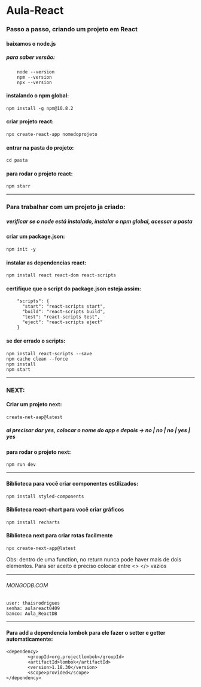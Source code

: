 # Aula-React 


### Passo a passo, criando um projeto em React

#### baixamos o node.js
##### para saber versão:
        node --version
        npm --version
        npx --version
#### instalando o npm global: 
	npm install -g npm@10.8.2
#### criar projeto react: 
	npx create-react-app nomedoprojeto 
#### entrar na pasta do projeto:
	cd pasta
#### para rodar o projeto react:
	npm starr

----------
### Para trabalhar com um projeto ja criado:

##### verificar se o node está instalado, instalar o npm global, acessar a pasta

#### criar um package.json: 
	npm init -y
#### instalar as dependencias react: 
	npm install react react-dom react-scripts
#### certifique que o script do package.json esteja assim:
        "scripts": {
          "start": "react-scripts start",
          "build": "react-scripts build",
          "test": "react-scripts test",
          "eject": "react-scripts eject"
        }
#### se der errado o scripts:
	npm install react-scripts --save
	npm cache clean --force
	npm install
	npm start

---------------------
### NEXT:

#### Criar um projeto next:
	create-net-aap@latest
	
##### ai precisar dar yes, colocar o nome do app e depois -> no | no | no | yes | yes

#### para rodar o projeto next: 
	npm run dev

---------------------
#### Biblioteca para você criar componentes estilizados:
	npm install styled-components 
#### Biblioteca react-chart para você criar gráficos
	npm install recharts
#### Biblioteca next para criar rotas facilmente
	npx create-next-app@latest
 
Obs: dentro de uma function, no return nunca pode haver mais de dois elementos. 
Para ser aceito é preciso colocar entre <> <elemento> </> vazios

-------------------------------

###### MONGODB.COM
	user: thaisrodrigues
	senha: aulareact0409
	banco: Aula_ReactDB
-------------------------------

#### Para add a dependencia lombok para ele fazer o setter e getter automaticamente:
	<dependency>
        	<groupId>org.projectlombok</groupId>
        	<artifactId>lombok</artifactId>
        	<version>1.18.30</version>
        	<scope>provided</scope>
	</dependency>
